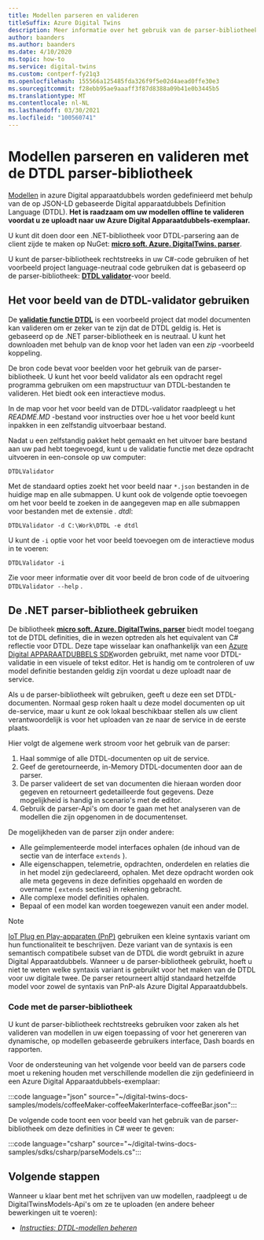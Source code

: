 ```yaml
---
title: Modellen parseren en valideren
titleSuffix: Azure Digital Twins
description: Meer informatie over het gebruik van de parser-bibliotheek voor het parseren van DTDL-modellen.
author: baanders
ms.author: baanders
ms.date: 4/10/2020
ms.topic: how-to
ms.service: digital-twins
ms.custom: contperf-fy21q3
ms.openlocfilehash: 155566a125485fda326f9f5e02d4aead0ffe30e3
ms.sourcegitcommit: f28ebb95ae9aaaff3f87d8388a09b41e0b3445b5
ms.translationtype: MT
ms.contentlocale: nl-NL
ms.lasthandoff: 03/30/2021
ms.locfileid: "100560741"
---
```

# <a name="parse-and-validate-models-with-the-dtdl-parser-library"></a>Modellen parseren en valideren met de DTDL parser-bibliotheek

[Modellen](concepts-models.md) in azure Digital apparaatdubbels worden gedefinieerd met behulp van de op JSON-LD gebaseerde Digital apparaatdubbels Definition Language (DTDL). **Het is raadzaam om uw modellen offline te valideren voordat u ze uploadt naar uw Azure Digital Apparaatdubbels-exemplaar.**

U kunt dit doen door een .NET-bibliotheek voor DTDL-parsering aan de client zijde te maken op NuGet: [**micro soft. Azure. DigitalTwins. parser**](https://nuget.org/packages/Microsoft.Azure.DigitalTwins.Parser/). 

U kunt de parser-bibliotheek rechtstreeks in uw C#-code gebruiken of het voorbeeld project language-neutraal code gebruiken dat is gebaseerd op de parser-bibliotheek: [**DTDL validator**](/samples/azure-samples/dtdl-validator/dtdl-validator)-voor beeld.

## <a name="use-the-dtdl-validator-sample"></a>Het voor beeld van de DTDL-validator gebruiken

De [**validatie functie DTDL**](/samples/azure-samples/dtdl-validator/dtdl-validator) is een voorbeeld project dat model documenten kan valideren om er zeker van te zijn dat de DTDL geldig is. Het is gebaseerd op de .NET parser-bibliotheek en is neutraal. U kunt het downloaden met behulp van de knop voor het laden van een *zip* -voorbeeld koppeling.

De bron code bevat voor beelden voor het gebruik van de parser-bibliotheek. U kunt het voor beeld validator als een opdracht regel programma gebruiken om een mapstructuur van DTDL-bestanden te valideren. Het biedt ook een interactieve modus.

In de map voor het voor beeld van de DTDL-validator raadpleegt u het *README.MD* -bestand voor instructies over hoe u het voor beeld kunt inpakken in een zelfstandig uitvoerbaar bestand.

Nadat u een zelfstandig pakket hebt gemaakt en het uitvoer bare bestand aan uw pad hebt toegevoegd, kunt u de validatie functie met deze opdracht uitvoeren in een-console op uw computer:

```cmd/sh
DTDLValidator
```

Met de standaard opties zoekt het voor beeld naar `*.json` bestanden in de huidige map en alle submappen. U kunt ook de volgende optie toevoegen om het voor beeld te zoeken in de aangegeven map en alle submappen voor bestanden met de extensie *. dtdl*:

```cmd/sh
DTDLValidator -d C:\Work\DTDL -e dtdl 
```

U kunt de `-i` optie voor het voor beeld toevoegen om de interactieve modus in te voeren:

```cmd/sh
DTDLValidator -i
```

Zie voor meer informatie over dit voor beeld de bron code of de uitvoering `DTDLValidator --help` .

## <a name="use-the-net-parser-library"></a>De .NET parser-bibliotheek gebruiken 

De bibliotheek [**micro soft. Azure. DigitalTwins. parser**](https://nuget.org/packages/Microsoft.Azure.DigitalTwins.Parser/) biedt model toegang tot de DTDL definities, die in wezen optreden als het equivalent van C# reflectie voor DTDL. Deze tape wisselaar kan onafhankelijk van een [Azure Digital APPARAATDUBBELS SDK](how-to-use-apis-sdks.md)worden gebruikt, met name voor DTDL-validatie in een visuele of tekst editor. Het is handig om te controleren of uw model definitie bestanden geldig zijn voordat u deze uploadt naar de service.

Als u de parser-bibliotheek wilt gebruiken, geeft u deze een set DTDL-documenten. Normaal gesp roken haalt u deze model documenten op uit de-service, maar u kunt ze ook lokaal beschikbaar stellen als uw client verantwoordelijk is voor het uploaden van ze naar de service in de eerste plaats. 

Hier volgt de algemene werk stroom voor het gebruik van de parser:
1. Haal sommige of alle DTDL-documenten op uit de service.
2. Geef de geretourneerde, in-Memory DTDL-documenten door aan de parser.
3. De parser valideert de set van documenten die hieraan worden door gegeven en retourneert gedetailleerde fout gegevens. Deze mogelijkheid is handig in scenario's met de editor.
4. Gebruik de parser-Api's om door te gaan met het analyseren van de modellen die zijn opgenomen in de documentenset. 

De mogelijkheden van de parser zijn onder andere:
* Alle geïmplementeerde model interfaces ophalen (de inhoud van de sectie van de interface `extends` ).
* Alle eigenschappen, telemetrie, opdrachten, onderdelen en relaties die in het model zijn gedeclareerd, ophalen. Met deze opdracht worden ook alle meta gegevens in deze definities opgehaald en worden de overname ( `extends` secties) in rekening gebracht.
* Alle complexe model definities ophalen.
* Bepaal of een model kan worden toegewezen vanuit een ander model.

> [!NOTE]
> [IoT Plug en Play-apparaten (PnP)](../iot-pnp/overview-iot-plug-and-play.md) gebruiken een kleine syntaxis variant om hun functionaliteit te beschrijven. Deze variant van de syntaxis is een semantisch compatibele subset van de DTDL die wordt gebruikt in azure Digital Apparaatdubbels. Wanneer u de parser-bibliotheek gebruikt, hoeft u niet te weten welke syntaxis variant is gebruikt voor het maken van de DTDL voor uw digitale twee. De parser retourneert altijd standaard hetzelfde model voor zowel de syntaxis van PnP-als Azure Digital Apparaatdubbels.

### <a name="code-with-the-parser-library"></a>Code met de parser-bibliotheek

U kunt de parser-bibliotheek rechtstreeks gebruiken voor zaken als het valideren van modellen in uw eigen toepassing of voor het genereren van dynamische, op modellen gebaseerde gebruikers interface, Dash boards en rapporten.

Voor de ondersteuning van het volgende voor beeld van de parsers code moet u rekening houden met verschillende modellen die zijn gedefinieerd in een Azure Digital Apparaatdubbels-exemplaar:

:::code language="json" source="~/digital-twins-docs-samples/models/coffeeMaker-coffeeMakerInterface-coffeeBar.json":::

De volgende code toont een voor beeld van het gebruik van de parser-bibliotheek om deze definities in C# weer te geven:

:::code language="csharp" source="~/digital-twins-docs-samples/sdks/csharp/parseModels.cs":::

## <a name="next-steps"></a>Volgende stappen

Wanneer u klaar bent met het schrijven van uw modellen, raadpleegt u de DigitalTwinsModels-Api's om ze te uploaden (en andere beheer bewerkingen uit te voeren):
* [*Instructies: DTDL-modellen beheren*](how-to-manage-model.md)